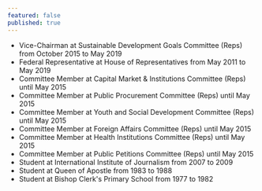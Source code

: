 ```yaml
---
featured: false
published: true
---
```

* Vice-Chairman at Sustainable Development Goals Committee (Reps) from October 2015 to May 2019
* Federal Representative at House of Representatives from May 2011 to May 2019
* Committee Member at Capital Market & Institutions Committee (Reps) until May 2015
* Committee Member at Public Procurement Committee (Reps) until May 2015
* Committee Member at Youth and Social Development Committee (Reps) until May 2015
* Committee Member at Foreign Affairs Committee (Reps) until May 2015
* Committee Member at Health Institutions Committee (Reps) until May 2015
* Committee Member at Public Petitions Committee (Reps) until May 2015
* Student at International Institute of Journalism from 2007 to 2009
* Student at Queen of Apostle from 1983 to 1988
* Student at Bishop Clerk's Primary School from 1977 to 1982


